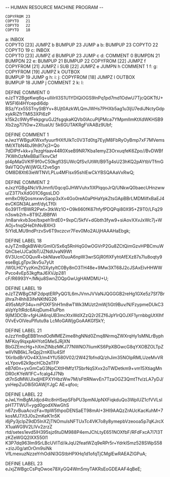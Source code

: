 -- HUMAN RESOURCE MACHINE PROGRAM --

    COPYFROM 23
    COPYTO   21
    COPYTO   22
    COPYTO   18
a:
    INBOX   
    COPYTO   [23]
    JUMPZ    b
    BUMPUP   23
    JUMP     a
b:
    BUMPUP   23
    COPYTO   22
    COPYTO   19
c:
    INBOX   
    COPYTO   [23]
    JUMPZ    d
    BUMPUP   23
    JUMP     c
d:
    COMMENT  0
    BUMPDN   21
    BUMPDN   22
e:
    BUMPUP   21
    BUMPUP   22
    COPYFROM [22]
    JUMPZ    f
    COPYFROM [21]
    JUMPZ    i
    SUB      [22]
    JUMPZ    e
    JUMPN    h
    COMMENT  1
f:
g:
    COPYFROM [19]
    JUMPZ    k
    OUTBOX  
    BUMPUP   19
    JUMP     g
h:
i:
j:
    COPYFROM [18]
    JUMPZ    l
    OUTBOX  
    BUMPUP   18
    JUMP     j
    COMMENT  2
k:
l:


DEFINE COMMENT 0
eJzTY2BgeKwq6q+uIlilrlI3S1U1YDlQiOGS9lnPq1pd7md1OdwU7TjcQGKTtU+W5Fl6l4HYcepdi6dp
BSz/Yzx55STnyStBYv+8Ujt0AzkWLQmJWHs7PHXb5ag1u3ljU7ediJNctyGdpxykRiZfrTMl53XPi6zP
k15k2c9WyfFekpgruGJ2fsgqkaKQVb0lAcuPljPMca7YMpmlImKtXdWKHSB9Xb2zg7l7t0w+2XtuaUt/
5k6GUTAKRgFVAABz9Ubf;

DEFINE COMMENT 1
eJwzYWBguKWxxfyuurfHXfUlkTc0V3Td0tg7EyjM8FbRyOyBmp7xF7MVemstM/XTbN4bJ9h9t7xj3+Qo
7dDlPtf+kk+y7ezgHaav44R0XseB9NR7Kba1emyZ3OrxuqfeK6Zpo//BvDWBf7KWhOzMeBBalTknvCkf
pI4pMaGVKfF9f0vC50kgfl3SUWcQfSv/UtWt/B9Tg4sU23hKQ2pAYtbVTfmG9aVTQOyW/jWGLf2ve5gn
OM8D8Xt63ieWTNVLPLu4MFlsx95shlEwCkYBSQAAaVxRwQ;

DEFINE COMMENT 2
eJxzYGBg4NcV9Jmnfi/0qcqGJHWVuhx1lXPlqqoJrQ/UNkwQ0baecUHnzwwu/Z3T7IxXdG01C6gssLDO
em8xO9jQosmxwvSaop3xXv4Go0reA0aPtHaYpkZtsGApBBrLMDMiIfxBaEJ4evCKGN3ALamf/dyLTf0i
6o391TrfBWR2Pwt+3tkWz1O+O9k660fK67hfyfPDQPqi80X95+Z9T0/LFq29n3swb2rh+8T9lZJBBfWi
/m8arvkvb3oe/bxpeh1IrdE0+9xpC/5kfV+dGbth3fyw9+siAovXXvJxWc7j+WAOj+fnqQHeDhNvBXH3
5iYIdLMU9ndPrzvSv6T9xczcvr7Fev0Mo2AUjHAAAHaEbgk;

DEFINE LABEL 18
eJyTZmBgkBW4t/GmIO/Sx6q5RnHqG0wOGVrP2Gu8ZCtQimGzvHPBCmuWQhCbeUJCa0bT/JZNdUvaN9Wt
6V3UcnCOQuvR+bkNIave10uuA6npW3wrSGjR0flXFyhtAfEXz87s7lu8oqty9eseBgLgTpv3kv5u7yUt
/W0LHCYyzKmZtGXytyltC0By8nO3TH48e+9Mw3XT68J2cJSAxEIvHHWWPvco4vEp53kgftaJ6XVJp281
cF/R6993Y+/Mkju8SwnZOQpGwUgHAMDMU+U;

DEFINE LABEL 19
eJzTZWBgCNF2dpqtERPyQG1L6mJVnnJVVaNJQGGGB2reHg1GXe5z7Sf7BrjIhra7r4hh83ifeNKtNG26
495sMzP34u+mPOXF5hH1m8wTWk3MUzt2mWj1iGt9Buv/N/FzypmeDUkC3aVpYp1tRdc6AiqDum41uPbn
9jlM3DCBr+fgHJA6rqUB3mcXtxWdXZzQ2r2EZf6JpYIrQOJXF1yrnbbgUtXlhf0VvEvOlVeuPlfutu9a
LcMoGAWjgGoAAKGfSkY;

DEFINE LABEL 21
eJzzYmBgEBB1nndOdMMEZime8hgNNd0Zmq8NrmqZWXrqHy1sMNLrByphMFKoy9lqxpAHYotGMeSJRjXN
BbGZEmcHg+hXmZINbzMKJ77NWNO7IiumKS6PpXBGwcG8qYXOBZOLTpZwllVNB6kL7eQpj2rnKElu4Slf
1XirIbdBrVOv4X3/m4YfU580V02/2W421bfndQ/zhJim35NOlpRMLUzeMvVRxLYpov62k9pcHCb2eTFP
eB7d0n+yxGmCaG3NpCXtIHMfz17SbrNqSXvx2oTWDetkm9+vm15XtiagMnDR0cKYeW1FC+fcalg4J7Nb
dt7nSdMW/JlxdjHEPXYHbzWw7M/sFttRNwvEn7TzaOGZ3QmtTfv/zLA7yDJ/yxHepZuO8i5lGAWjYJgC
AE+qfoo;

DEFINE LABEL 22
eJwLYmBgMJdjcd4tc8nHSepSFbPU3pmNUpNXFiqkduQo3WpIUZ1cfVVLsIpHT7TWU1+ygd0godXNwGhS
n67zvBuaAcvzFa+ttpW5thpoDENSaET98mAI+3HI9AAQzZrAUcKacKuhM+7kosMJ7/t3J0s2mKeK1n5K
i6jPy3jclpZ9dD5InXZjTNOmulsNFTUxTc4VK7o8y8ymepbVzeooa5p7qKJrcXX1uaWG9V2LlVv2zrzZ
rtd/setes1evd5lH395sjz6tuDM988P4emJChLtyE651NOXfbF/RFdFxcA7I7I3TzKZeWGQ2lXX550l1
K3P7dq963lm9SrLBcUVITd/ikJqU2featWZq9eRPr5r+YdrklSmz528SWpS58+zizJ0g/atOrOm9siNk
VfLmexuzNzzeYrhOdiNI3GStbHPXHq1d1ofqTjCMglEwRAEAZlGPuA;

DEFINE LABEL 23
eJxjZWBgcCsPqOwoe78XyGQ4Wm5myTAKRsEoGDEAAF4qBeE;

